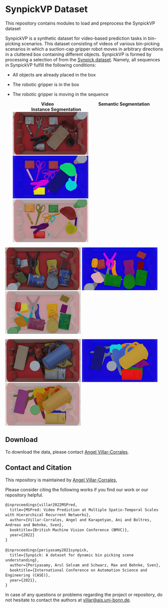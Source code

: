 # SynpickVP Dataset

This repository contains modules to load and preprocess the SynpickVP dataset

SynpickVP is a synthetic dataset for video-based prediction tasks in bin-picking scenarios.
This dataset consisting of videos of various bin-picking scenarios in which a suction-cap gripper robot moves in arbitrary directions in a cluttered box containing different objects.
SynpickVP is formed by processing a selection of from the [Synpick dataset](https://www.ais.uni-bonn.de/datasets/synpick/). Namely, all sequences in SynpickVP fulfill the following conditions:
 - All objects are already placed in the box
 - The robotic gripper is in the box
 - The robotic gripper is moving in the sequence


   &nbsp;&nbsp;&nbsp;&nbsp;&nbsp;&nbsp;&nbsp;&nbsp;&nbsp;&nbsp;&nbsp;&nbsp;&nbsp;&nbsp;&nbsp;&nbsp;&nbsp;&nbsp;&nbsp;&nbsp;&nbsp;&nbsp; **Video** &nbsp;&nbsp;&nbsp;&nbsp;&nbsp;&nbsp;&nbsp;&nbsp;&nbsp;&nbsp;&nbsp;&nbsp;&nbsp;&nbsp;&nbsp;&nbsp;&nbsp;&nbsp;&nbsp;&nbsp;&nbsp;&nbsp;&nbsp;&nbsp;&nbsp;&nbsp;&nbsp;&nbsp;&nbsp;&nbsp;&nbsp;&nbsp;&nbsp;&nbsp;  **Semantic Segmentation** &nbsp;&nbsp;&nbsp;&nbsp;&nbsp;&nbsp;&nbsp;&nbsp;&nbsp;&nbsp;&nbsp;&nbsp;&nbsp;&nbsp; **Instance Segmentation**<br>
![Alt Text](Resources/imgs_1.gif) ![Alt Text](Resources/segs_1.gif)  ![Alt Text](Resources/instance_1.gif)

![Alt Text](Resources/imgs_5.gif) ![Alt Text](Resources/segs_5.gif)  ![Alt Text](Resources/instance_5.gif)

![Alt Text](Resources/imgs_6.gif) ![Alt Text](Resources/segs_6.gif)  ![Alt Text](Resources/instance_6.gif)



## Download

To download the data, please contact [Angel Villar-Corrales](http://angelvillarcorrales.com/templates/home.php).


## Contact and Citation

This repository is maintained by [Angel Villar-Corrales](http://angelvillarcorrales.com/templates/home.php),

Please consider citing the following works if you find our work or our repository helpful.

```
@inproceedings{villar2022MSPred,
  title={MSPred: Video Prediction at Multiple Spatio-Temporal Scales with Hierarchical Recurrent Networks},
  author={Villar-Corrales, Angel and Karapetyan, Ani and Boltres, Andreas and Behnke, Sven},
  booktitle={British Machine Vision Conference (BMVC)},
  year={2022}
}

@inproceedings{periyasamy2021synpick,
  title={Synpick: A dataset for dynamic bin picking scene understanding},
  author={Periyasamy, Arul Selvam and Schwarz, Max and Behnke, Sven},
  booktitle={International Conference on Automation Science and Engineering (CASE)},
  year={2021},
}
```

In case of any questions or problems regarding the project or repository, do not hesitate to contact the authors at villar@ais.uni-bonn.de.
